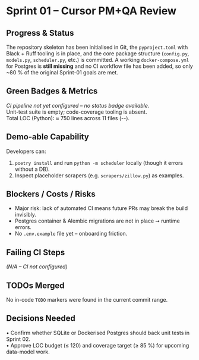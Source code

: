# Sprint 01 – Cursor PM+QA Review

## Progress & Status
The repository skeleton has been initialised in Git, the `pyproject.toml` with Black + Ruff tooling is in place, and the core package structure (`config.py`, `models.py`, `scheduler.py`, etc.) is committed. A working `docker-compose.yml` for Postgres is **still missing** and no CI workflow file has been added, so only ~80 % of the original Sprint-01 goals are met.

## Green Badges & Metrics
*CI pipeline not yet configured – no status badge available.*  
Unit-test suite is empty; code-coverage tooling is absent.  
Total LOC (Python): ≈ 750 lines across 11 files (--).

## Demo-able Capability
Developers can:
1. `poetry install` and run `python -m scheduler` locally (though it errors without a DB).  
2. Inspect placeholder scrapers (e.g. `scrapers/zillow.py`) as examples.

## Blockers / Costs / Risks
* Major risk: lack of automated CI means future PRs may break the build invisibly.  
* Postgres container & Alembic migrations are not in place ➞ runtime errors.  
* No `.env.example` file yet – onboarding friction.

## Failing CI Steps
_(N/A – CI not configured)_

## TODOs Merged
No in-code `TODO` markers were found in the current commit range.

## Decisions Needed
• Confirm whether SQLite or Dockerised Postgres should back unit tests in Sprint 02.  
• Approve LOC budget (≤ 120) and coverage target (≥ 85 %) for upcoming data-model work. 